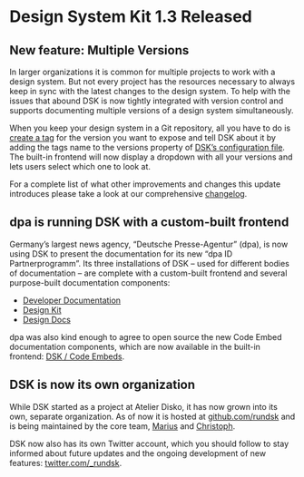 # Design System Kit 1.3 Released

## New feature: Multiple Versions
In larger organizations it is common for multiple projects to work with a design system. But not every project has the resources necessary to always keep in sync with the latest changes to the design system. To help with the issues that abound DSK is now tightly integrated with version control and supports documenting multiple versions of a design system simultaneously.

When you keep your design system in a Git repository, all you have to do is [create a tag](https://git-scm.com/book/en/v2/Git-Basics-Tagging) for the version you want to expose and tell DSK about it by adding the tags name to the versions property of [DSK’s configuration file](https://rundsk.com/tree/The-Design-Definitions-Tree/Configuration). The built-in frontend will now display a dropdown with all your versions and lets users select which one to look at.

For a complete list of what other improvements and changes this update introduces please take a look at our comprehensive [changelog](https://github.com/rundsk/dsk/blob/1.3/CHANGELOG.md#130-unreleased).

## dpa is running DSK with a custom-built frontend
Germany’s largest news agency, “Deutsche Presse-Agentur” (dpa), is now using DSK to present the documentation for its new “dpa ID Partnerprogramm”. Its three installations of DSK – used for different bodies of documentation – are complete with a custom-built frontend and several purpose-built documentation components:

* [Developer Documentation](https://developerdocs.dpa-id.de)
* [Design Kit](https://designkit.dpa-id.de)
* [Design Docs](https://designdocs.dpa-id.de)

dpa was also kind enough to agree to open source the new Code Embed documentation components, which are now available in the built-in frontend: [DSK / Code Embeds](https://rundsk.com/tree/The-Design-Definitions-Tree/Documents/Components/Code-Embeds).

## DSK is now its own organization
While DSK started as a project at Atelier Disko, it has now grown into its own, separate organization. As of now it is hosted at [github.com/rundsk](http://github.com/rundsk/) and is being maintained by the core team, [Marius](https://mariuswilms.com) and [Christoph](https://www.christophlabacher.com).

DSK now also has its own Twitter account, which you should follow to stay informed about future updates and the ongoing development of new features: [twitter.com/_rundsk](https://twitter.com/_rundsk).